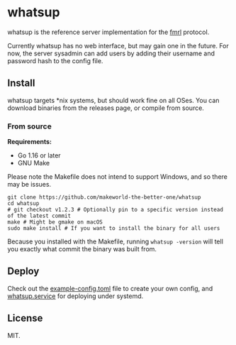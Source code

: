 # whatsup

whatsup is the reference server implementation for the [fmrl](https://github.com/makeworld-the-better-one/fmrl) protocol.

Currently whatsup has no web interface, but may gain one in the future. For now, the server sysadmin can add users by adding their username and password hash to the config file.

## Install

whatsup targets *nix systems, but should work fine on all OSes. You can download binaries from the releases page, or compile from source.

### From source

**Requirements:**
- Go 1.16 or later
- GNU Make

Please note the Makefile does not intend to support Windows, and so there may be issues.

```shell
git clone https://github.com/makeworld-the-better-one/whatsup
cd whatsup
# git checkout v1.2.3 # Optionally pin to a specific version instead of the latest commit
make # Might be gmake on macOS
sudo make install # If you want to install the binary for all users
```

Because you installed with the Makefile, running `whatsup -version` will tell you exactly what commit the binary was built from.

## Deploy

Check out the [example-config.toml](./example-config.toml) file to create your own config, and [whatsup.service](./whatsup.service) for deploying under systemd. 


## License

MIT.
